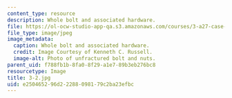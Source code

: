 ```yaml
---
content_type: resource
description: Whole bolt and associated hardware.
file: https://ol-ocw-studio-app-qa.s3.amazonaws.com/courses/3-a27-case-studies-in-forensic-metallurgy-fall-2007/e250465296d22288098179c2ba23efbc_3-2.jpg
file_type: image/jpeg
image_metadata:
  caption: Whole bolt and associated hardware.
  credit: Image Courtesy of Kenneth C. Russell.
  image-alt: Photo of unfractured bolt and nuts.
parent_uid: f788fb1b-8fa0-8f29-a1e7-89b3eb276bc8
resourcetype: Image
title: 3-2.jpg
uid: e2504652-96d2-2288-0981-79c2ba23efbc
---
```

